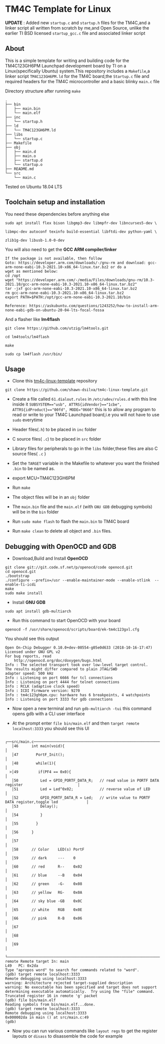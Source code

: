 ﻿
  
  

# TM4C Template for Linux

**UPDATE** : Added new `startup.c` and `startup.h` files for the TM4C,and a linker script all written from scratch by me,and Open Source,
unlike the earlier TI BSD licensed `startup_gcc.c` file and associated linker script
  

## About

This is a simple template for writing and building code for the TM4C123GH6PM Launchpad development board by TI on a Linux(specifically Ubuntu) system.This repository includes a `Makefile`,a linker script `TM4C123GH6PM.ld` for the TM4C board,the `Startup.c` file and required headers for the TM4C microcontroller and a basic blinky `main.c` file

  

Directory structure after running `make`
```
.
├── bin
│   ├── main.bin
│   └── main.elf
├── inc
│   └── startup.h
├── ld
│   └── TM4C123GH6PM.ld
├── libs
│   └── startup.c
├── Makefile
├── obj
│   ├── main.d
│   ├── main.o
│   ├── startup.d
│   └── startup.o
├── README.md
└── src
    └── main.c
```
Tested on Ubuntu 18.04 LTS

  

## Toolchain setup and installation

  

You need these dependencies before anything else

  
```
sudo apt install flex bison libgmp3-dev libmpfr-dev libncurses5-dev \

libmpc-dev autoconf texinfo build-essential libftdi-dev python-yaml \

zlib1g-dev libusb-1.0-0-dev
```
  
  

You will also need to get the **GCC ARM compiler/linker**

  

```sudo apt install arm-none-eabi-gcc
If the package is not available, then follow
Goto: https://developer.arm.com/downloads/-/gnu-rm and download: gcc-arm-none-eabi-10.3-2021.10-x86_64-linux.tar.bz2 or do a
wget as mentioned below:
cd /opt
wget "https://developer.arm.com/-/media/Files/downloads/gnu-rm/10.3-2021.10/gcc-arm-none-eabi-10.3-2021.10-x86_64-linux.tar.bz2"
tar -jxf gcc-arm-none-eabi-10.3-2021.10-x86_64-linux.tar.bz2
rm gcc-arm-none-eabi-10.3-2021.10-x86_64-linux.tar.bz2
export PATH=$PATH:/opt/gcc-arm-none-eabi-10.3-2021.10/bin

Reference: https://askubuntu.com/questions/1243252/how-to-install-arm-none-eabi-gdb-on-ubuntu-20-04-lts-focal-fossa

```

And a flasher like **lm4flash**

  
```
git clone https://github.com/utzig/lm4tools.git

cd lm4tools/lm4flash

make

sudo cp lm4flash /usr/bin/
```
  

## Usage

  

- Clone this [tm4c-linux-template](https://github.com/shawn-dsilva/tm4c-linux-template) repository

```git clone https://github.com/shawn-dsilva/tm4c-linux-template.git```

- Create a file called `61.dialout.rules` in `/etc/udev/rules.d` with this line inside it `SUBSYSTEM=="usb", ATTRS{idVendor}=="1cbe", ATTRS{idProduct}=="00fd", MODE="0666"`
this is to allow any program to read or write to your TM4C Launchpad board,i.e you will not have to use `sudo` everytime

- Header files(`.h`) to be placed in `inc` folder
- C source files( `.c`) to be placed in `src` folder
- Library files for peripherals to go in the `libs` folder,these files are also C source files( `.c` )

- Set the `TARGET` variable in the Makefile to whatever you want the
finished `.bin` to be named as.
- export MCU=TM4C123GH6PM
  
- Run `make`

- The object files will be in an `obj` folder

- The `main.bin` file and the `main.elf` (with `GNU GDB` debugging symbols) will be in the `bin` folder

- Run `sudo make flash` to flash the `main.bin` to TM4C board

- Run `make clean` to delete all object and `.bin` files.

  
  

## Debugging with OpenOCD and GDB

- Download,Build and Install **OpenOCD**
```
git clone git://git.code.sf.net/p/openocd/code openocd.git
cd openocd.git
./bootstrap
./configure --prefix=/usr --enable-maintainer-mode --enable-stlink  --enable-ti-icdi
make
sudo make install
 ```

- Install **GNU GDB** 

```sudo apt install gdb-multiarch```

- Run this command to start OpenOCD with your board
```
openocd -f /usr/share/openocd/scripts/board/ek-tm4c123gxl.cfg 
```

You should see this output
```
Open On-Chip Debugger 0.10.0+dev-00554-g05e0d633 (2018-10-16-17:47)
Licensed under GNU GPL v2
For bug reports, read
	http://openocd.org/doc/doxygen/bugs.html
Info : The selected transport took over low-level target control. 
The results might differ compared to plain JTAG/SWD
adapter speed: 500 kHz
Info : Listening on port 6666 for tcl connections
Info : Listening on port 4444 for telnet connections
Info : RCLK (adaptive clock speed)
Info : ICDI Firmware version: 9270
Info : tm4c123gh6pm.cpu: hardware has 6 breakpoints, 4 watchpoints
Info : Listening on port 3333 for gdb connections
```

- Now open a new terminal and run ```gdb-multiarch -tui``` this command opens gdb with a CLI user interface

- At the prompt enter  `file bin/main.elf`
and then `target remote localhost:3333`
you should see this UI

```
 ┌──src/main.c────────────────────────────────────────────────────────────────────────────────────────┐
   │46      int main(void){                                                                             │
   │47        PortF_Init();                                                                             │
   │48        while(1){                                                                                 │
  >│49         if(PF4 == 0x0){                                                                          │
   │50          Led = GPIO_PORTF_DATA_R;   // read value in PORTF DATA register                         │
   │51          Led = Led^0x02;            // reverse value of LED                                      │
   │52          GPIO_PORTF_DATA_R = Led;   // write value to PORTF DATA register,toggle led             │
   │53          Delay();                                                                                │
   │54          }                                                                                       │
   │55        }                                                                                         │
   │56      }                                                                                           │
   │57                                                                                                  │
   │58      // Color    LED(s) PortF                                                                    │
   │59      // dark     ---    0                                                                        │
   │60      // red      R--    0x02                                                                     │
   │61      // blue     --B    0x04                                                                     │
   │62      // green    -G-    0x08                                                                     │
   │63      // yellow   RG-    0x0A                                                                     │
   │64      // sky blue -GB    0x0C                                                                     │
   │65      // white    RGB    0x0E                                                                     │
   │66      // pink     R-B    0x06                                                                     │
   │67                                                                                                  │
   │68                                                                                                  │
   │69                                                                                                  │
   └────────────────────────────────────────────────────────────────────────────────────────────────────┘
remote Remote target In: main                                                            L49   PC: 0x2da 
Type "apropos word" to search for commands related to "word".
(gdb) target remote localhost:3333
Remote debugging using localhost:3333
warning: Architecture rejected target-supplied description
warning: No executable has been specified and target does not support
determining executable automatically.  Try using the "file" command.
Truncated register 16 in remote 'g' packet
(gdb) file bin/main.elf
Reading symbols from bin/main.elf...done.
(gdb) target remote localhost:3333
Remote debugging using localhost:3333
0x000002da in main () at src/main.c:49
(gdb) 
```

- Now you can run various commands like `layout regs` to get the register layouts or `disass` to disassemble the code for example
